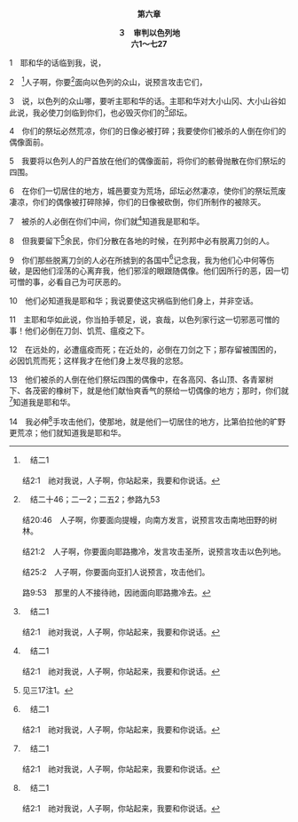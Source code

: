 <p style="text-align:center;font-weight:bold;">第六章</p>

<p style="text-align:center;font-weight:bold;">３　审判以色列地<br>六1～七27</p>

1　耶和华的话临到我，说，

2　[^a]人子啊，你要[^b]面向以色列的众山，说预言攻击它们，

[^a]:　结二1<br><br>结2:1　祂对我说，人子啊，你站起来，我要和你说话。

[^b]:　结二十46；二一2；二五2；参路九53<br><br>结20:46　人子啊，你要面向提幔，向南方发言，说预言攻击南地田野的树林。<br><br>结21:2　人子啊，你要面向耶路撒冷，发言攻击圣所，说预言攻击以色列地。<br><br>结25:2　人子啊，你要面向亚扪人说预言，攻击他们。<br><br>路9:53　那里的人不接待祂，因祂面向耶路撒冷去。

3　说，以色列的众山哪，要听主耶和华的话。主耶和华对大小山冈、大小山谷如此说，我必使刀剑临到你们，也必毁灭你们的[^a]邱坛。

[^a]:　利二六30<br><br>利26:30　我要毁坏你们的邱坛，砍下你们祭日头的坛，把你们的尸首堆在你们偶像的身上；我的心也必厌恶你们。

4　你们的祭坛必然荒凉，你们的日像必被打碎；我要使你们被杀的人倒在你们的偶像面前。

5　我要将以色列人的尸首放在他们的偶像面前，将你们的骸骨抛散在你们祭坛的四围。

6　在你们一切居住的地方，城邑要变为荒场，邱坛必然凄凉，使你们的祭坛荒废凄凉，你们的偶像被打碎除掉，你们的日像被砍倒，你们所制作的被除灭。

7　被杀的人必倒在你们中间，你们就[^a]知道我是耶和华。

[^a]:　结六13；七4；十一10；十二15；十三9；十四8；十五7；二十38；二三49；二四24；二五17；二六6；二八23；三十26；三五15；三八23；出七17<br><br>结6:13　他们被杀的人倒在他们祭坛四围的偶像中，在各高冈、各山顶、各青翠树下、各茂密的橡树下，就是他们献怡爽香气的祭给一切偶像的地方；那时，你们就知道我是耶和华。<br><br>结7:4　我眼必不顾惜你，我也不可怜你，却要按你的行径报应你，照你可憎的事报应在你中间；你就知道我是耶和华。<br><br>结11:10　你们必倒在刀下；我必在以色列的境界审判你们，你们就知道我是耶和华。<br><br>结12:15　我将他们四散在列国，分散在列邦的时候，他们就知道我是耶和华。<br><br>结13:9　我的手必攻击那见虚假异象、用谎诈占卜的申言者，他们必不得列在我民的会中，不得录在以色列家的册上，也不得进入以色列地；你们就知道我是主耶和华。<br><br>结14:8　我必向那人变脸，使他成为鉴戒和笑柄，并且我要将他从我民中剪除；你们就知道我是耶和华。<br><br>结15:7　我必向他们变脸：他们虽从火中出来，火却要烧灭他们；我向他们变脸的时候，你们就知道我是耶和华。<br><br>结20:38　我必从你们中间除净叛逆和违背我的人，将他们从寄居的地领出来，他们却不得入以色列地。你们就知道我是耶和华。<br><br>结23:49　人必将你们淫行的报应加在你们身上，你们也要担当拜偶像的罪，你们就知道我是主耶和华。<br><br>结24:24　以西结必这样给你们作兆头；凡他所行的，你们也必照样行。那事来到，你们就知道我是主耶和华。<br><br>结25:17　我要向他们大施报复，发怒惩治他们；我报复他们的时候，他们就知道我是耶和华。<br><br>结26:6　推罗在田野的众女儿必被刀剑杀灭，他们就知道我是耶和华。<br><br>结28:23　我必使瘟疫进入西顿，使血流在她街上；被杀的必在其中仆倒，四围有刀剑临到她，人就知道我是耶和华。<br><br>结30:26　我必将埃及人四散在列国，分散在列邦；他们就知道我是耶和华。<br><br>结35:15　你怎样因以色列家的地业荒凉而喜乐，我必照样对待你。西珥山哪，你和以东全地必都荒凉。他们就知道我是耶和华。<br><br>结38:23　我必显为大，显为圣别，在多国人的眼前让人认识，他们就知道我是耶和华。<br><br>出7:17　耶和华这样说，我要用我手里的杖击打河中的水，水就变作血；借此你就知道我是耶和华。

8　但我要留下[^1]余民，你们分散在各地的时候，在列邦中必有脱离刀剑的人。

[^1]:见三17注1。

9　你们那些脱离刀剑的人必在所掳到的各国中[^a]记念我，我为他们心中何等伤破，是因他们淫荡的心离弃我，他们邪淫的眼跟随偶像。他们因所行的恶，因一切可憎的事，必看自己为可厌恶的。

[^a]:　耶五一50<br><br>耶51:50　你们逃脱了刀剑的人要快走，不要站住；要在远方记念耶和华，心中追想耶路撒冷。

10　他们必知道我是耶和华；我说要使这灾祸临到他们身上，并非空话。

11　主耶和华如此说，你当拍手顿足，说，哀哉，以色列家行这一切邪恶可憎的事！他们必倒在刀剑、饥荒、瘟疫之下。

12　在远处的，必遭瘟疫而死；在近处的，必倒在刀剑之下；那存留被围困的，必因饥荒而死；这样我才在他们身上发尽我的忿怒。

13　他们被杀的人倒在他们祭坛四围的偶像中，在各高冈、各山顶、各青翠树下、各茂密的橡树下，就是他们献怡爽香气的祭给一切偶像的地方；那时，你们就[^a]知道我是耶和华。

[^a]:　结六7<br><br>结6:7　被杀的人必倒在你们中间，你们就知道我是耶和华。

14　我必伸[^a]手攻击他们，使那地，就是他们一切居住的地方，比第伯拉他的旷野更荒凉；他们就知道我是耶和华。

[^a]:　赛五25<br><br>赛5:25　所以耶和华的怒气向祂的百姓发作，祂的手伸出击打他们。山岭震动，他们的尸首在街市上好像粪土。虽然如此，祂的怒气还未转消，祂的手仍然伸出。


